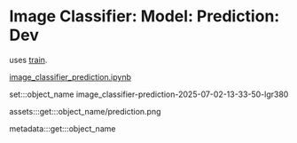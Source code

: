 # Image Classifier: Model: Prediction: Dev

uses [train](../train).

[image_classifier_prediction.ipynb](../../../../../notebooks/image_classifier_prediction-v4.ipynb)

set:::object_name image_classifier-prediction-2025-07-02-13-33-50-lgr380

assets:::get:::object_name/prediction.png

metadata:::get:::object_name